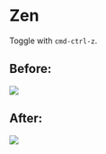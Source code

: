 # Zen

Toggle with `cmd-ctrl-z`.

## Before:

![](http://cl.ly/U8W6/content.png)

## After:

![](http://cl.ly/U7jV/content.png)
